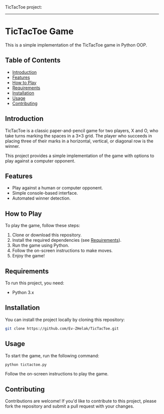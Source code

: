 TicTacToe project:

---

# TicTacToe Game

This is a simple implementation of the TicTacToe game in Python OOP.

## Table of Contents

- [Introduction](#introduction)
- [Features](#features)
- [How to Play](#how-to-play)
- [Requirements](#requirements)
- [Installation](#installation)
- [Usage](#usage)
- [Contributing](#contributing)

## Introduction

TicTacToe is a classic paper-and-pencil game for two players, X and O, who take turns marking the spaces in a 3×3 grid. The player who succeeds in placing three of their marks in a horizontal, vertical, or diagonal row is the winner.

This project provides a simple implementation of the game with options to play against a computer opponent.

## Features

- Play against a human or computer opponent.
- Simple console-based interface.
- Automated winner detection.

## How to Play

To play the game, follow these steps:

1. Clone or download this repository.
2. Install the required dependencies (see [Requirements](#requirements)).
3. Run the game using Python.
4. Follow the on-screen instructions to make moves.
5. Enjoy the game!

## Requirements

To run this project, you need:

- Python 3.x

## Installation

You can install the project locally by cloning this repository:

```bash
git clone https://github.com/Ev-ZHelak/TicTacToe.git
```


## Usage

To start the game, run the following command:

```bash
python tictactoe.py
```

Follow the on-screen instructions to play the game.

## Contributing

Contributions are welcome! If you'd like to contribute to this project, please fork the repository and submit a pull request with your changes.
